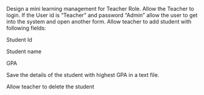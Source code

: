 ﻿
Design a mini learning management for Teacher Role. Allow the Teacher to 
login. If the User id is “Teacher” and password “Admin” allow the user to 
get into the system and open another form. Allow teacher to add student 
with following fields:

Student Id

Student name

GPA

Save the details of the student with highest GPA in a text file.

Allow teacher to delete the student
